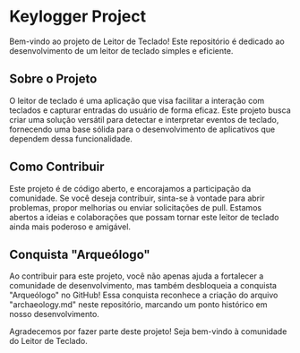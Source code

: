 # Keylogger Project

Bem-vindo ao projeto de Leitor de Teclado! Este repositório é dedicado ao desenvolvimento de um leitor de teclado simples e eficiente.

## Sobre o Projeto

O leitor de teclado é uma aplicação que visa facilitar a interação com teclados e capturar entradas do usuário de forma eficaz. Este projeto busca criar uma solução versátil para detectar e interpretar eventos de teclado, fornecendo uma base sólida para o desenvolvimento de aplicativos que dependem dessa funcionalidade.

## Como Contribuir

Este projeto é de código aberto, e encorajamos a participação da comunidade. Se você deseja contribuir, sinta-se à vontade para abrir problemas, propor melhorias ou enviar solicitações de pull. Estamos abertos a ideias e colaborações que possam tornar este leitor de teclado ainda mais poderoso e amigável.

## Conquista "Arqueólogo"

Ao contribuir para este projeto, você não apenas ajuda a fortalecer a comunidade de desenvolvimento, mas também desbloqueia a conquista "Arqueólogo" no GitHub! Essa conquista reconhece a criação do arquivo "archaeology.md" neste repositório, marcando um ponto histórico em nosso desenvolvimento.

Agradecemos por fazer parte deste projeto! Seja bem-vindo à comunidade do Leitor de Teclado.
